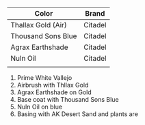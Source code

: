 
| Color              | Brand   |
| ------------------ | ------- |
| Thallax Gold (Air) | Citadel |
| Thousand Sons Blue | Citadel |
| Agrax Earthshade   | Citadel |
| Nuln Oil           | Citadel |
|                    |         |
1. Prime White Vallejo
2. Airbrush with Thllax Gold
3. Agrax Earthshade on Gold
4. Base coat with Thousand Sons Blue
5. Nuln Oil on blue
6. Basing with AK Desert Sand and plants are 